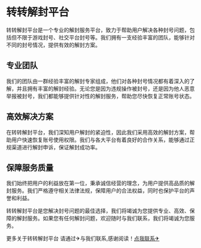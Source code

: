# 转转解封平台

转转解封平台是一个专业的解封服务平台，致力于帮助用户解决各种封号问题，包括但不限于游戏封号、社交平台封号等。我们拥有一支经验丰富的团队，能够针对不同的封号情况，提供有效的解封方案。

## 专业团队

我们的团队由一群经验丰富的解封专家组成，他们对各种封号情况都有着深入的了解，并且拥有丰富的解封经验。无论您是因为违规操作被封号，还是因为他人恶意举报被封号，我们都能够提供针对性的解封服务，帮助您尽快恢复正常账号状态。

## 高效解决方案

在转转解封平台，我们深知用户解封的紧迫性，因此我们采用高效的解封方案，帮助用户快速恢复账号使用权限。我们与各大平台有着良好的合作关系，能够通过正规渠道进行解封申诉，保证解封成功率。

## 保障服务质量

我们始终把用户的利益放在第一位，秉承诚信经营的理念，为用户提供高品质的解封服务。我们严格遵守相关法律法规，保障用户的合法权益，同时也保护平台的声誉和利益。

转转解封平台是您解决封号问题的最佳选择，我们将竭诚为您提供专业、高效、保障的解封服务。如果您有任何解封问题，欢迎随时与我们联系，我们将竭诚为您服务。

更多关于转转解封平台 请通过✈与我们联系,感谢阅读！[点我联系✈](https://www.k02.cc)